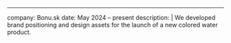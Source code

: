 ---
company: Bonu.sk
date: May 2024 – present
description: |
  We developed brand positioning and design assets for the launch
  of a new colored water product.

